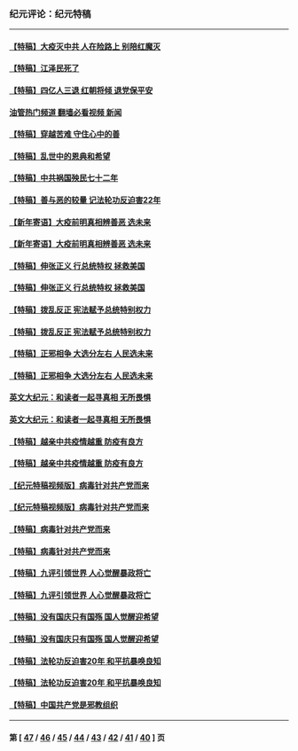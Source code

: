 ### 纪元评论：纪元特稿
---
#### [【特稿】大疫灭中共 人在险路上 别陪红魔灭](../../pages/nsc424/n13890697.md?01010330) 
#### [【特稿】江泽民死了](../../pages/nsc424/n13876300.md?01010330) 
#### [【特稿】四亿人三退 红朝将倾 退党保平安](../../pages/nsc424/n13794378.md?01010330) 
#### [油管热门频道 翻墙必看视频 新闻](ok?01010330)
#### [【特稿】穿越苦难 守住心中的善](../../pages/nsc424/n13784979.md?01010330) 
#### [【特稿】乱世中的恩典和希望](../../pages/nsc424/n13734687.md?01010330) 
#### [【特稿】中共祸国殃民七十二年](../../pages/nsc424/n13272607.md?01010330) 
#### [【特稿】善与恶的较量 记法轮功反迫害22年](../../pages/nsc424/n13086597.md?01010330) 
#### [【新年寄语】大疫前明真相辨善恶 选未来](../../pages/nsc424/n12660855.md?01010330) 
#### [【新年寄语】大疫前明真相辨善恶 选未来](../../pages/nsc424/n12660855.md?01010330) 
#### [【特稿】伸张正义 行总统特权 拯救美国](../../pages/nsc424/n12616806.md?01010330) 
#### [【特稿】伸张正义 行总统特权 拯救美国](../../pages/nsc424/n12616806.md?01010330) 
#### [【特稿】拨乱反正 宪法赋予总统特别权力](../../pages/nsc424/n12598306.md?01010330) 
#### [【特稿】拨乱反正 宪法赋予总统特别权力](../../pages/nsc424/n12598306.md?01010330) 
#### [【特稿】正邪相争 大选分左右 人民选未来](../../pages/nsc424/n12545208.md?01010330) 
#### [【特稿】正邪相争 大选分左右 人民选未来](../../pages/nsc424/n12545208.md?01010330) 
#### [英文大纪元：和读者一起寻真相 无所畏惧](../../pages/nsc424/n12542027.md?01010330) 
#### [英文大纪元：和读者一起寻真相 无所畏惧](../../pages/nsc424/n12542027.md?01010330) 
#### [【特稿】越亲中共疫情越重 防疫有良方](../../pages/nsc424/n12042989.md?01010330) 
#### [【特稿】越亲中共疫情越重 防疫有良方](../../pages/nsc424/n12042989.md?01010330) 
#### [【纪元特稿视频版】病毒针对共产党而来](../../pages/nsc424/n11977328.md?01010330) 
#### [【纪元特稿视频版】病毒针对共产党而来](../../pages/nsc424/n11977328.md?01010330) 
#### [【特稿】病毒针对共产党而来](../../pages/nsc424/n11928818.md?01010330) 
#### [【特稿】病毒针对共产党而来](../../pages/nsc424/n11928818.md?01010330) 
#### [【特稿】九评引领世界 人心觉醒暴政将亡](../../pages/nsc424/n11660496.md?01010330) 
#### [【特稿】九评引领世界 人心觉醒暴政将亡](../../pages/nsc424/n11660496.md?01010330) 
#### [【特稿】没有国庆只有国殇 国人觉醒迎希望](../../pages/nsc424/n11549354.md?01010330) 
#### [【特稿】没有国庆只有国殇 国人觉醒迎希望](../../pages/nsc424/n11549354.md?01010330) 
#### [【特稿】法轮功反迫害20年 和平抗暴唤良知](../../pages/nsc424/n11389135.md?01010330) 
#### [【特稿】法轮功反迫害20年 和平抗暴唤良知](../../pages/nsc424/n11389135.md?01010330) 
#### [【特稿】中国共产党是邪教组织](../../pages/nsc424/n11355551.md?01010330) 

---
#### 第 [ [47](./47.md?01010330) / [46](./46.md?01010330) / [45](./45.md?01010330) / [44](./44.md?01010330) / [43](./43.md?01010330) / [42](./42.md?01010330) / [41](./41.md?01010330) / [40](./40.md?01010330) ] 页
